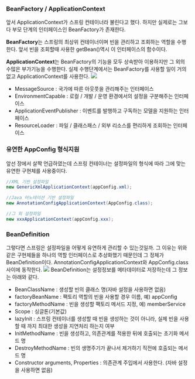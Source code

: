 ### BeanFactory / ApplicationContext
앞서 ApplicationContext가 스프링 컨테이너라 불린다고 했다. 하지만 실제로는 그보다 부모 단계의 인터페이스인 BeanFactory가 존재한다.

**BeanFactory**는 스프링의 최상위 컨테이너이며 빈을 관리하고 조회하는 역할을 수행한다.
앞서 빈을 조회할때 사용한 getBean()역시 이 인터페이스의 함수이다.

**ApplicationContext**는 BeanFactory의 기능을 모두 상속받아 이용하지만 그 외의 수많은 부가기능을 수행한다. 실제 수행단계에서는 BeanFactory를 사용할 일이 거의 없고 ApplicationContext를 사용한다.
![](https://velog.velcdn.com/images/rladnqls98/post/1b68c851-a546-4bb6-ac2f-89e959fb0a78/image.png)
+ MessageSource : 국가에 따른 아웃풋을 관리해주는 인터페이스
+ EnvironmentCapable : 로컬 / 개발 / 운영 환경에서의 설정을 구분해주는 인터페이스
+ ApplicationEventPublisher : 이벤트를 발행하고 구독하는 모델을 지원하는 인터페이스
+ ResourceLoader : 파일 / 클래스패스 / 외부 리소스를 편리하게 조회하는 인터페이스

### 유연한 AppConfig 형식지원
앞선 장에서 살짝 언급하였는데 스프링 컨테이너는 설정파일의 형식에 따라 그에 맞는 유연한 구현체를 사용중이다.
```java 
//XML 기반 설정파일
new GenericXmlApplicationContext(appConfig.xml);

//Java 어노테이션 기반 설정파일
new AnnotationConfigApplicationContext(AppConfig.class);

//그 외 설정파일
new xxxApplicationContext(appConfig.xxx);
```

### BeanDefinition
그렇다면 스프링은 설정파일을 어떻게 유연하게 관리할 수 있는것일까.
그 이유는 위와같은 구현체들을 하나의 역할 인터페이스로 추상화했기 때문인데 그 정체가 BeanDefinition이다.
AnnotationConfigApplicationContext와 AppConfig.class사이에 동작한다. 
![](https://velog.velcdn.com/images/rladnqls98/post/522da095-fc74-4f5f-9b38-69aae7b47a6e/image.png)
BeanDefinition는 설정정보를 메타데이터로 저장하는데 그 정보는 아래와 같다.
+ BeanClassName : 생성할 빈의 클래스 명(자바 설정을 사용하면 없음)
+ factoryBeanName : 팩토리 역할의 빈을 사용할 경우 이름, 예) appConfig
+ factoryMethodName : 빈을 생성할 팩토리 메서드 지정, 예) memberService
+ Scope : 싱글톤(기본값)
+ lazyInit : 스프링 컨테이너를 생성할 때 빈을 생성하는 것이 아니라, 실제 빈을 사용할 때 까지 최대한 생성을 지연처리 하는지 여부
+ InitMethodName : 빈을 생성하고, 의존관계를 적용한 뒤에 호출되는 초기화 메서드 명
+ DestroyMethodName : 빈의 생명주기가 끝나서 제거하기 직전에 호출되는 메서드 명
+ Constructor arguments, Properties : 의존관계 주입에서 사용한다. (자바 설정을 사용하면 없음)
